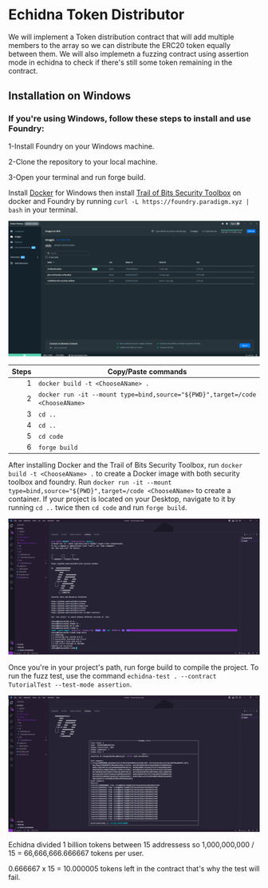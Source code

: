 # Echidna Token Distributor
We will implement a Token distribution contract that will add multiple members to the array so we can distribute the ERC20 token equally between them. 
We will also implemetn a fuzzing contract using assertion mode in echidna to check if there's still some token remaining in the contract.
## Installation on Windows
### If you're using Windows, follow these steps to install and use Foundry:



1-Install Foundry on your Windows machine.

2-Clone the repository to your local machine.

3-Open your terminal and run forge build.

Install [Docker](https://www.docker.com/) for Windows then install [Trail of Bits Security Toolbox](https://github.com/trailofbits/eth-security-toolbox) on docker and Foundry by running ```curl -L https://foundry.paradigm.xyz | bash``` in your terminal.  

![alt text](https://github.com/PatoSF/Echidna_Token_Distributor/blob/master/Images/docker.png)


| Steps | Copy/Paste commands |
|-----:|-----------|
|     1| ```docker build -t <ChooseAName> .```|
|     2| ```docker run -it --mount type=bind,source="${PWD}",target=/code <ChooseAName>```   |
|     3| ```cd ..```       |
|     4| ```cd ..```       |
|     5| ```cd code```       |
|     6| ```forge build```       |

After installing Docker and the Trail of Bits Security Toolbox, run ```docker build -t <ChooseAName> .``` to create a Docker image with both security toolbox and foundry. Run ```docker run -it --mount type=bind,source="${PWD}",target=/code <ChooseAName>``` to create a container. If your project is located on your Desktop, navigate to it by running ```cd ..``` twice then ```cd code``` and run ```forge build```.

![alt text](https://github.com/PatoSF/Echidna_Token_Distributor/blob/master/Images/Screenshot%20(433).png) 

Once you're in your project's path, run forge build to compile the project. To run the fuzz test, use the command ```echidna-test . --contract TutorialTest --test-mode assertion```.

![alt text](https://github.com/PatoSF/Echidna_Token_Distributor/blob/master/Images/Screenshot%20(434).png) 

Echidna divided 1 billion tokens between 15 addressess so 1,000,000,000 / 15 = 66,666,666.666667 tokens per user.

0.666667 x 15 = 10.000005 tokens left in the contract that's why the test will fail.
